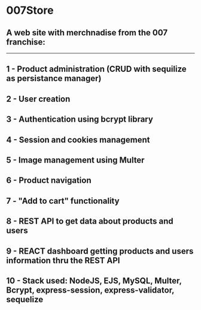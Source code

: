 # 007Store
## A web site with merchnadise from the 007 franchise:
-------------------------------------------------------------------------------------------------------------------
## 1 - Product administration (CRUD with sequilize as persistance manager) 
## 2 - User creation
## 3 - Authentication using bcrypt library
## 4 - Session and cookies management
## 5 - Image management using Multer
## 6 - Product navigation
## 7 - "Add to cart" functionality
## 8 - REST API to get data about products and users
## 9 - REACT dashboard getting products and users information thru the REST API
## 10 - Stack used: NodeJS, EJS, MySQL, Multer, Bcrypt, express-session, express-validator, sequelize

